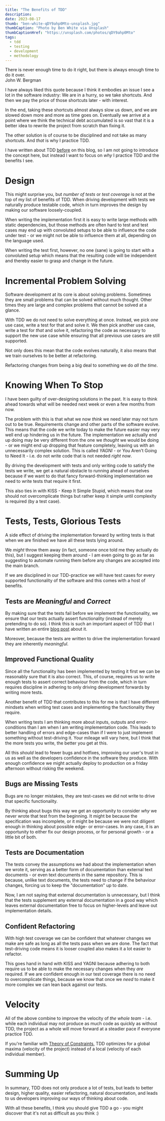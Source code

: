 ```yaml
---
title: "The Benefits of TDD"
description: 
date: 2023-08-17
thumb: "ben-white-qDY9ahp0Mto-unsplash.jpg"
thumbCaption: "Photo by Ben White via Unsplash"
thumbCaptionHref: "https://unsplash.com/photos/qDY9ahp0Mto"
tags:
  - tdd
  - testing
  - development
  - methodology
---
```


<div class="quote text-4xl">
    There is never enough time to do it right,
    but there is always enough time to do it over.
    <div class="source mt-4">John W. Bergman</div>
</div>

I have always liked this quote because I think it embodies an issue I see a lot in the software industry:
We are in a hurry, so we take shortcuts. And then we pay the price of those shortcuts later - with interest.

In the end, taking these shortcuts almost always slow us down,
and we are slowed down more and more as time goes on.
Eventually we arrive at a point where we think the technical debt accumulated is so vast that it is a better idea to rewrite the project from scratch than fixing it.

The other solution is of course to be disciplined and not take as many shortcuts.
And _that_ is why I practice TDD.

I have written about TDD [before](2023-03-09_tdd-bowling/) on this blog, so I am not going to introduce the concept here,
but instead I want to focus on _why_ I practice TDD and the benefits I see.

# Design
This might surprise you, but _number of tests_ or _test coverage_ is not at the top of my list of benefits of TDD. 
When driving development with tests we naturally produce testable code,
which in turn improves the design by making our software loosely-coupled.

When writing the implementation first it is easy to write large methods with static dependencies,
but those methods are often hard to test and test cases may end up with convoluted setups to be able to influence the
code under test - or we might not be able to influence them at all, depending on the language used.

When writing the test first, however, no one (sane) is going to start with a convoluted setup which means that the
resulting code will be independent and thereby easier to grasp and change in the future.

# Incremental Problem Solving
Software development at its core is about solving problems.
Sometimes they are small problems that can be solved without much thought.
Other times they are large and complex problems that cannot be solved at a glance.

With TDD we do not need to solve everything at once.
Instead, we pick _one_ use case, write a test for that and solve it.
We then pick another use case, write a test for _that_ and solve it,
refactoring the code as necessary to support the new use case while ensuring that all previous use cases are still supported.

Not only does this mean that the code evolves naturally,
it also means that we train ourselves to be better at refactoring.

Refactoring changes from being a big deal to something we do _all the time_.

# Knowing When To Stop
I have been guilty of over-designing solutions in the past.
It is easy to think ahead towards what will be needed next week or even a few months from now.

The problem with this is that what we now _think_ we need later may not turn out to be true.
Requirements change and other parts of the software evolve.
This means that the code we write today to make the future easier may very well end up hindering us in the future.
The implementation we actually end up doing may be very different from the one we _thought_ we would be doing -
or we might end up dropping that feature completely, leaving us with an unnecessarily complex solution.
This is called _YAGNI_ - or You Aren't Going to Need It - i.e. do not write code that is not needed _right now_.

By driving the development with tests and only writing code to satisfy the tests we write,
we get a natural obstacle to running ahead of ourselves because if we want to do that fancy forward-thinking
implementation we need to write tests that require it first.

This also ties in with KISS - Keep It Simple Stupid, which means that one should not overcomplicate things but rather
keep it simple until complexity is required (by a test case).

# Tests, Tests, Glorious Tests
A side effect of driving the implementation forward by writing tests is that when we are finished we have all these tests lying around.

We _might_ throw them away (in fact, someone once told me they actually do this),
but I suggest keeping them around -
I am even going to go as far as suggesting to automate running them before any changes are accepted into the main branch.

If we are disciplined in our TDD-practice we will have test cases for every supported functionality of the software and this comes with a host of benefits.

## Tests are _Meaningful_ and _Correct_
By making sure that the tests fail before we implement the functionality,
we ensure that our tests actually assert functionality (instead of merely pretending to do so).
I think this is such an important aspect of TDD that I have written an entire [blog post](/2023-06-26_who_tests_your_tests/)
about it.

Moreover, because the tests are written to drive the implementation forward they are inherently _meaningful_.

## Improved Functional Quality
Since all the functionality has been implemented by testing it first we can be reasonably sure that it is also correct.
This, of course, requires us to write enough tests to assert correct behaviour from the code,
which in turn requires discipline in adhering to only driving development forwards by writing more tests.

Another benefit of TDD that contributes to this for me is that I have different mindsets when writing test cases and implementing the functionality they require.

When writing tests I am thinking more about inputs, outputs and error-conditions than I am when I am writing implementation code.
This leads to better handling of errors and edge-cases than if I were to just implement something without test-driving it.
Your mileage will vary here, but I think that the more tests you write, the better you get at this.

All this _should_ lead to fewer bugs and hotfixes,
improving our user's trust in us as well as the developers confidence in the software they produce.
With enough confidence we might actually deploy to production on a friday afternoon without risking the weekend.

## Bugs are Missing Tests
Bugs are no longer mistakes, they are test-cases we did not write to drive that specific functionality.

By thinking about bugs this way we get an opportunity to consider _why_ we never wrote that test from the beginning.
It might be because the specification was incomplete,
or it might be because we were not diligent enough in thinking about possible edge- or error-cases.
In any case, it is an opportunity to either fix our design process, or for personal growth - or a little bit of both.

## Tests are Documentation
The tests convey the assumptions we had about the implementation when we wrote it,
serving as a better form of documentation than external text documents -
or even text documents in the same repository.
This is because, unlike text documents, the tests need to change if the behaviour changes,
forcing us to keep the "documentation" up to date.

Now, I am not saying that external documentation is unnecessary,
but I think that the tests supplement any external documentation in a good way which leaves external documentation free to focus on higher-levels and leave out implementation details.

## Confident Refactoring
With high test coverage we can be confident that whatever changes we make are safe as long as all the tests pass when we are done.
The fact that test-driving code means it is looser coupled also makes it a lot easier to refactor.

This goes hand in hand with KISS and YAGNI because adhering to both require us to be able to make the necessary changes when they _are_ required.
If we are confident enough in our test coverage there is no need to overcomplicate things,
because we know that once we _need_ to make it more complex we can lean back against our tests.

# Velocity
All of the above combine to improve the velocity of _the whole team_ -
i.e. while each individual may not produce as much code as quickly as without TDD,
the project as a whole will move forward at a steadier pace if everyone practice TDD.

If you're familiar with [Theory of Constraints](https://www.goodreads.com/book/show/582174.Theory_of_Constraints),
TDD optimizes for a global maxima (velocity of the project) instead of a local (velocity of each individual member).

# Summing Up
In summary,
TDD does not only produce a lot of tests,
but leads to better design, higher quality, easier refactoring, natural documentation, and leads to us developers improving our ways of thinking about code.

With all these benefits, I think you should give TDD a go -
you might discover that it's not as difficult as you think :)


